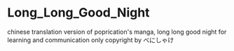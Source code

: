 # Long_Long_Good_Night
chinese translation version of poprication's manga, long long good night
for learning and communication only
copyright by べにしゃけ
